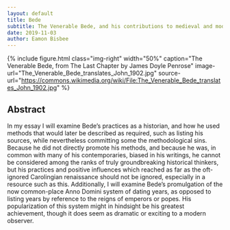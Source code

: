 ```yaml
---
layout: default
title: Bede
subtitle: The Venerable Bede, and his contributions to medieval and modern historiography
date: 2019-11-03
author: Eamon Bisbee
---
```


{% include figure.html
  class="img-right"
  width="50%"
  caption="The Venerable Bede, from The Last Chapter by James Doyle Penrose"
  image-url="The_Venerable_Bede_translates_John_1902.jpg"
  source-url="https://commons.wikimedia.org/wiki/File:The_Venerable_Bede_translates_John_1902.jpg"
%}

## Abstract

In my essay I will examine Bede’s practices as a historian, and how he used methods that would later be described as required, such as listing his sources, while nevertheless committing some the methodological sins. Because he did not directly promote his methods, and because he was, in common with many of his contemporaries, biased in his writings, he cannot be considered among the ranks of truly groundbreaking historical thinkers, but his practices and positive influences which reached as far as the oft-ignored Carolingian renaissance should not be ignored, especially in a resource such as this. Additionally, I will examine Bede’s promulgation of the now common-place Anno Domini system of dating years, as opposed to listing years by reference to the reigns of emperors or popes. His popularization of this system might in hindsight be his greatest achievement, though it does seem as dramatic or exciting to a modern observer. 
